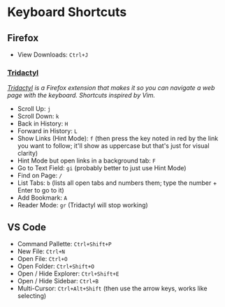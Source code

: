 # Keyboard Shortcuts

## Firefox

- View Downloads: `Ctrl+J`

### [Tridactyl]

*[Tridactyl] is a Firefox extension that makes it so you can navigate a web page with the keyboard. Shortcuts inspired by Vim.*

- Scroll Up: `j`
- Scroll Down: `k`
- Back in History: `H`
- Forward in History: `L`
- Show Links (Hint Mode): `f` (then press the key noted in red by the link you want to follow; it'll show as uppercase but that's just for visual clarity)
- Hint Mode but open links in a background tab: `F`
- Go to Text Field: `gi` (probably better to just use Hint Mode)
- Find on Page: `/`
- List Tabs: `b` (lists all open tabs and numbers them; type the number + Enter to go to it)
- Add Bookmark: `A`
- Reader Mode: `gr` (Tridactyl will stop working)

## VS Code

- Command Pallette: `Ctrl+Shift+P`
- New File: `Ctrl+N`
- Open File: `Ctrl+O`
- Open Folder: `Ctrl+Shift+O`
- Open / Hide Explorer: `Ctrl+Shift+E`
- Open / Hide Sidebar: `Ctrl+B`
- Multi-Cursor: `Ctrl+Alt+Shift` (then use the arrow keys, works like selecting)

[Tridactyl]: https://github.com/tridactyl/tridactyl